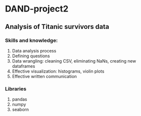 # DAND-project2
## Analysis of Titanic survivors data

### Skills and knowledge:
1. Data analysis process
2. Defining questions
3. Data wrangling: cleaning CSV, eliminating NaNs, creating new dataframes
4. Effective visualization: histograms, violin plots
5. Effective written communication

### Libraries
1. pandas
2. numpy
3. seaborn

